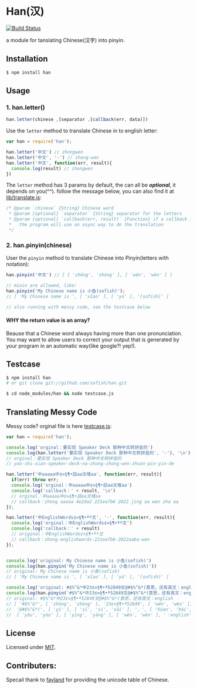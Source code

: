 # Han(汉)

[![Build Status](https://travis-ci.org/sofish/han.png)](https://travis-ci.org/sofish/han)

a module for tanslating Chinese(汉字) into pinyin.

## Installation

```bash
$ npm install han
```

## Usage

### 1. han.letter()

```js
han.letter(chinese ,[separator ,[callback(err, data)])
```
Use the `letter` method to translate Chinese in to english letter:

```js
var han = require('han');

han.letter('中文') // zhongwen
han.letter('中文', '-') // zhong-wen
han.letter('中文', function(err, result){
  console.log(result) // zhongwen
})
```

The `letter` method has 3 params by default, the can all be _**optional**_, it depends on you(^^). follow the message below, you can also find it at [lib/translate.js](https://github.com/sofish/han/blob/master/lib/translate.js):

```js
/* @param `chinese` {String} Chinese word
 * @param [optional] `separator` {String} separator for the letters
 * @param [optional] `callback(err, result)` {Function} if a callback is specified,
 *   the program will use an async way to do the translation 
 */
```

### 2. han.pinyin(chinese)

User the `pinyin` method to translate Chinese into Pinyin(letters with notation):

```js
han.pinyin('中文') // [ [ 'zhōng', 'zhòng' ], [ 'wén', 'wèn' ] ]

// mixin are allowed, like:
han.pinyin('My Chinese name is 小鱼(sofish)');
// [ 'My Chinese name is ', [ 'xǐao' ], [ 'yú' ], '(sofish)' ]

// also running with messy code, see the testcase below
```

#### __WHY__ the return value is an array?

Beause that a Chinese word always having more than one pronunciation. You may want to allow users to correct your output that is generated by your program in an automatic way(like google?! yep!).

## Testcase

```sh
$ npm install han
# or git clone git://github.com/sofish/han.git

$ cd node_modules/han && node testcase.js
```

## Translating Messy Code

Messy code? orginal file is here [testcase.js](https://github.com/sofish/han/blob/master/testcase.js):
```js
var han = require('han');

console.log('orginal：要实现 Speaker Deck 那种中文转拼音的')
console.log(han.letter('要实现 Speaker Deck 那种中文转拼音的', '-'), '\n')
// orginal：要实现 Speaker Deck 那种中文转拼音的
// yao-shi-xian-speaker-deck-na-zhong-zhong-wen-zhuan-pin-yin-de

han.letter('中aaaaa中¢∞§¶•誩aa文喳aa', function(err, result){
  if(err) throw err;
  console.log('orginal：中aaaaa中¢∞§¶•誩aa文喳aa')
  console.log('callback：' + result, '\n')
  // orginal：中aaaaa中¢∞§¶•誩aa文喳aa
  // callback：zhong aaaaa 4e2da2 221ea7b6 2022 jing aa wen zha aa
});

han.letter('中EnglishWords¢∞§¶•ªº文', '-', function(err, result){
  console.log('orginal：中EnglishWords¢∞§¶•ªº文')
  console.log('callback：' + result)
  // original：中EnglishWords¢∞§¶•ªº文
  // callback：zhong-englishwords-221ea7b6-2022aaba-wen
});


console.log('original: My Chinese name is 小鱼(sofish)')
console.log(han.pinyin('My Chinese name is 小鱼(sofish)'))
// original: My Chinese name is 小鱼(sofish)
// [ 'My Chinese name is ', [ 'xǐao' ], [ 'yú' ], '(sofish)' ]

console.log('original: #$%^&*中23¢∞§¶•ª52849文@#$%^&*(意思，还有英文：english')
console.log(han.pinyin('#$%^&*中23¢∞§¶•ª52849文@#$%^&*(意思，还有英文：english'))
// original: #$%^&*中23¢∞§¶•ª52849文@#$%^&*(意思，还有英文：english
// [ '#$%^&*', [ 'zhōng', 'zhòng' ], '23¢∞§¶•ª52849', [ 'wén', 'wèn' ],
//  '@#$%^&*(', [ 'yì' ], [ 'sī', 'sì', 'sāi' ], '，', [ 'húan', 'hái', 'xúan' ],
//  [ 'yǒu', 'yòu' ], [ 'yīng', 'yāng' ], [ 'wén', 'wèn' ], '：english' ]
```

## License

Licensed under [MIT](https://github.com/sofish/han/blob/master/LICENSE).


## Contributers:

Specail thank to [fayland](https://github.com/fayland/perl-lingua-han/tree/master/Lingua-Han-PinYin/lib/Lingua/Han/PinYin) for providing the unicode table of Chinese.

